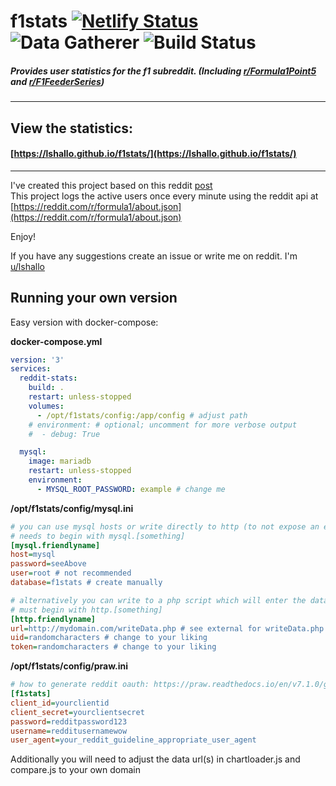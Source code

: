 # f1stats [![Netlify Status](https://api.netlify.com/api/v1/badges/7c14b8c4-7a4a-4b6a-b9c5-72872cfb5592/deploy-status)](https://app.netlify.com/sites/formula1stats/deploys) ![Data Gatherer](https://hc.lshallo.eu/badge/5f3352a1-fde9-4116-af2d-0c3248da52a1/8Gw1KNKQ/data-gatherer.svg) ![Build Status](https://jenkins.lshallo.eu/buildStatus/icon?job=reddit-stats)
##### Provides user statistics for the f1 subreddit. (Including [r/Formula1Point5](https://reddit.com/r/formula1point5) and [r/F1FeederSeries](https://reddit.com/r/f1feederseries))
---
## View the statistics:
#### [https://lshallo.github.io/f1stats/](https://lshallo.github.io/f1stats/)
---
I've created this project based on this reddit [post](https://www.reddit.com/r/formula1/comments/d1s3lj/rformula1_active_user_count_during_the_italian/)  
This project logs the active users once every minute using the reddit api at [https://reddit.com/r/formula1/about.json](https://reddit.com/r/formula1/about.json)

Enjoy!

If you have any suggestions create an issue or write me on reddit. I'm [u/lshallo](https://www.reddit.com/user/lshallo)

## Running your own version
Easy version with docker-compose:  

**docker-compose.yml**
```yaml
version: '3'
services:
  reddit-stats:
    build: .
    restart: unless-stopped
    volumes:
      - /opt/f1stats/config:/app/config # adjust path
    # environment: # optional; uncomment for more verbose output
    #  - debug: True

  mysql:
    image: mariadb
    restart: unless-stopped
    environment:
      - MYSQL_ROOT_PASSWORD: example # change me
```

**/opt/f1stats/config/mysql.ini**
```ini
# you can use mysql hosts or write directly to http (to not expose an external mysql instance)
# needs to begin with mysql.[something]
[mysql.friendlyname]
host=mysql
password=seeAbove
user=root # not recommended
database=f1stats # create manually

# alternatively you can write to a php script which will enter the data into the database
# must begin with http.[something]
[http.friendlyname]
url=http://mydomain.com/writeData.php # see external for writeData.php | include protocol (http)
uid=randomcharacters # change to your liking
token=randomcharacters # change to your liking
```

**/opt/f1stats/config/praw.ini**
```ini
# how to generate reddit oauth: https://praw.readthedocs.io/en/v7.1.0/getting_started/quick_start.html
[f1stats]
client_id=yourclientid
client_secret=yourclientsecret
password=redditpassword123
username=redditusernamewow
user_agent=your_reddit_guideline_appropriate_user_agent
```

Additionally you will need to adjust the data url(s) in chartloader.js and compare.js to your own domain